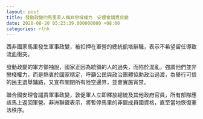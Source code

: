 ```yaml
---
layout: post
title: 發動政變的馬里軍人稱非戀棧權力　安理會譴責兵變
date: 2020-08-20 05:23:39.000000000 +08:00
categories: rthk
---
```


西非國家馬里發生軍事政變，被扣押在軍營的總統凱塔辭職，表示不希望留任導致流血衝突。

發動政變的軍方領袖說，國家正因為統領的人的過失，而陷於混亂，強調他們並非戀棧權力，而是熱衷於國家穩定，呼籲公民與政治團體協助政治過渡，為舉行可信的民主選舉鋪路，又宣布關閉所有陸空邊界，並會實施宵禁。

聯合國安理會譴責軍事政變，敦促軍人立即釋放總統及其他政府官員，所有部隊應該馬上返回軍營。非洲聯盟表示，將暫停馬里的非盟成員國資格，直至當地恢復憲法秩序。
